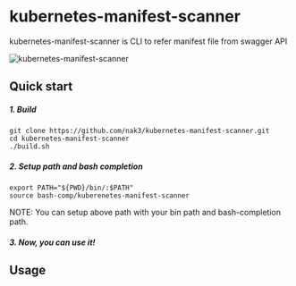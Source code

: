 kubernetes-manifest-scanner
==============
kubernetes-manifest-scanner is CLI to refer manifest file from swagger API

![kubernetes-manifest-scanner](https://raw.githubusercontent.com/wiki/nak3/kubernetes-manifest-scanner/gif/kms-command.gif)

Quick start
-----

##### 1. Build

~~~
git clone https://github.com/nak3/kubernetes-manifest-scanner.git
cd kubernetes-manifest-scanner
./build.sh
~~~

##### 2. Setup path and bash completion

~~~
export PATH="${PWD}/bin/:$PATH"
source bash-comp/kuberenetes-manifest-scanner
~~~

NOTE: You can setup above path with your bin path and bash-completion path.

##### 3. Now, you can use it!

Usage
----
